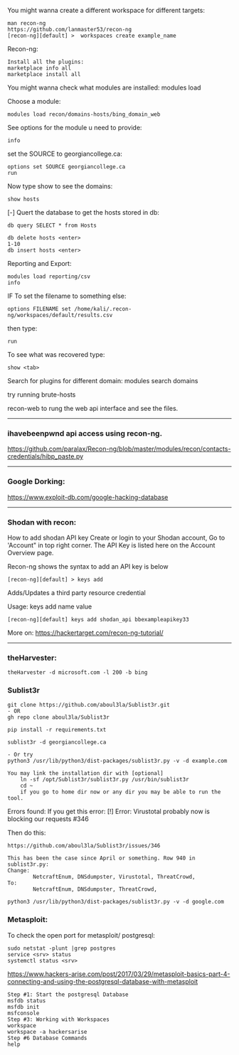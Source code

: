 

You might wanna create a different workspace for different targets:
```
man recon-ng
https://github.com/lanmaster53/recon-ng
[recon-ng][default] >  workspaces create example_name 
```

Recon-ng:
```
Install all the plugins:
marketplace info all
marketplace install all
```
You might wanna check what modules are installed:
modules load <tab>

Choose a module:
```
modules load recon/domains-hosts/bing_domain_web 
```
See options for the module u need to provide:
```
info
```

set the SOURCE to georgiancollege.ca:
```
options set SOURCE georgiancollege.ca
run
```

Now type show to see the domains:

    show hosts
[-] Quert the database to get the hosts stored in db: 
    
    db query SELECT * from Hosts

    db delete hosts <enter>
    1-10
    db insert hosts <enter>
Reporting and Export:

    modules load reporting/csv
    info
IF To set the filename to something else:

    options FILENAME set /home/kali/.recon-ng/workspaces/default/results.csv
then type:

    run
To see what was recovered type:
    
    show <tab>

Search for plugins for different domain:
    modules search domains

try running brute-hosts

recon-web to rung the web api interface and see the files.

----
### ihavebeenpwnd api access using recon-ng.
https://github.com/paralax/Recon-ng/blob/master/modules/recon/contacts-credentials/hibp_paste.py


---
### Google Dorking:
https://www.exploit-db.com/google-hacking-database

----
### Shodan with recon:
How to add shodan API key
Create or login to your Shodan account, Go to 'Account" in top right corner. The API Key is listed here on the Account Overview page.

Recon-ng shows the syntax to add an API key is below

    [recon-ng][default] > keys add 
Adds/Updates a third party resource credential

Usage: keys add name value

    [recon-ng][default] keys add shodan_api bbexampleapikey33 

More on:
https://hackertarget.com/recon-ng-tutorial/

---
### theHarvester:
```
theHarvester -d microsoft.com -l 200 -b bing
```

### Sublist3r
    git clone https://github.com/aboul3la/Sublist3r.git
    - OR 
    gh repo clone aboul3la/Sublist3r
    
    pip install -r requirements.txt

    sublist3r -d georgiancollege.ca 

    - Or try 
    python3 /usr/lib/python3/dist-packages/sublist3r.py -v -d example.com

    You may link the installation dir with [optional]
        ln -sf /opt/Sublist3r/sublist3r.py /usr/bin/sublist3r
        cd ~
        if you go to home dir now or any dir you may be able to run the tool.

Errors found: If you get this error: 
    [!] Error: Virustotal probably now is blocking our requests #346

Then do this:

    https://github.com/aboul3la/Sublist3r/issues/346

    This has been the case since April or something. Row 940 in sublist3r.py:
    Change:
            NetcraftEnum, DNSdumpster, Virustotal, ThreatCrowd,
    To:
            NetcraftEnum, DNSdumpster, ThreatCrowd,

    python3 /usr/lib/python3/dist-packages/sublist3r.py -v -d google.com

### Metasploit:
To check the open port for metasploit/ postgresql:

    sudo netstat -plunt |grep postgres 
    service <srv> status
    systemctl status <srv>
https://www.hackers-arise.com/post/2017/03/29/metasploit-basics-part-4-connecting-and-using-the-postgresql-database-with-metasploit

    Step #1: Start the postgresql Database
    msfdb status
    msfdb init 
    msfconsole
    Step #3: Working with Workspaces
    workspace 
    workspace -a hackersarise
    Step #6 Database Commands
    help
